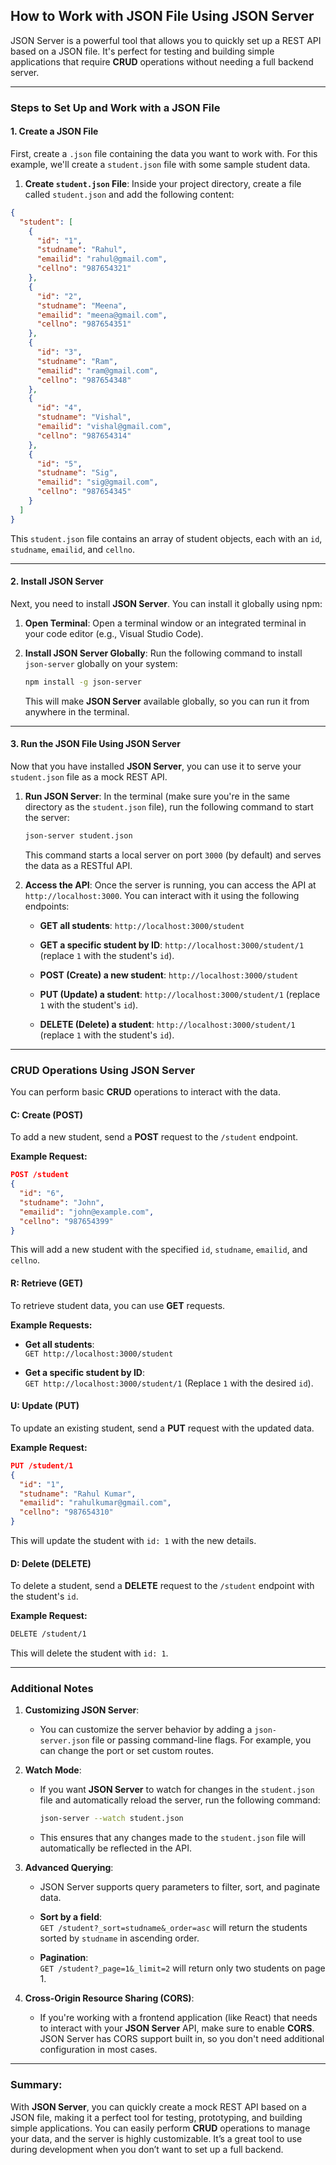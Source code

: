 ## **How to Work with JSON File Using JSON Server**

JSON Server is a powerful tool that allows you to quickly set up a REST API based on a JSON file. It's perfect for testing and building simple applications that require **CRUD** operations without needing a full backend server.

---

### **Steps to Set Up and Work with a JSON File**

#### **1. Create a JSON File**

First, create a `.json` file containing the data you want to work with. For this example, we'll create a `student.json` file with some sample student data.

1. **Create `student.json` File**: Inside your project directory, create a file called `student.json` and add the following content:
    

```json
{
  "student": [
    {
      "id": "1",
      "studname": "Rahul",
      "emailid": "rahul@gmail.com",
      "cellno": "987654321"
    },
    {
      "id": "2",
      "studname": "Meena",
      "emailid": "meena@gmail.com",
      "cellno": "987654351"
    },
    {
      "id": "3",
      "studname": "Ram",
      "emailid": "ram@gmail.com",
      "cellno": "987654348"
    },
    {
      "id": "4",
      "studname": "Vishal",
      "emailid": "vishal@gmail.com",
      "cellno": "987654314"
    },
    {
      "id": "5",
      "studname": "Sig",
      "emailid": "sig@gmail.com",
      "cellno": "987654345"
    }
  ]
}
```

This `student.json` file contains an array of student objects, each with an `id`, `studname`, `emailid`, and `cellno`.

---

#### **2. Install JSON Server**

Next, you need to install **JSON Server**. You can install it globally using npm:

1. **Open Terminal**: Open a terminal window or an integrated terminal in your code editor (e.g., Visual Studio Code).
    
2. **Install JSON Server Globally**: Run the following command to install `json-server` globally on your system:
    
    ```bash
    npm install -g json-server
    ```
    
    This will make **JSON Server** available globally, so you can run it from anywhere in the terminal.
    

---

#### **3. Run the JSON File Using JSON Server**

Now that you have installed **JSON Server**, you can use it to serve your `student.json` file as a mock REST API.

1. **Run JSON Server**: In the terminal (make sure you're in the same directory as the `student.json` file), run the following command to start the server:
    
    ```bash
    json-server student.json
    ```
    
    This command starts a local server on port `3000` (by default) and serves the data as a RESTful API.
    
2. **Access the API**: Once the server is running, you can access the API at `http://localhost:3000`. You can interact with it using the following endpoints:
    
    - **GET all students**: `http://localhost:3000/student`
        
    - **GET a specific student by ID**: `http://localhost:3000/student/1` (replace `1` with the student's `id`).
        
    - **POST (Create) a new student**: `http://localhost:3000/student`
        
    - **PUT (Update) a student**: `http://localhost:3000/student/1` (replace `1` with the student's `id`).
        
    - **DELETE (Delete) a student**: `http://localhost:3000/student/1` (replace `1` with the student's `id`).
        

---

### **CRUD Operations Using JSON Server**

You can perform basic **CRUD** operations to interact with the data.

#### **C: Create (POST)**

To add a new student, send a **POST** request to the `/student` endpoint.

**Example Request:**

```json
POST /student
{
  "id": "6",
  "studname": "John",
  "emailid": "john@example.com",
  "cellno": "987654399"
}
```

This will add a new student with the specified `id`, `studname`, `emailid`, and `cellno`.

#### **R: Retrieve (GET)**

To retrieve student data, you can use **GET** requests.

**Example Requests:**

- **Get all students**:  
    `GET http://localhost:3000/student`
    
- **Get a specific student by ID**:  
    `GET http://localhost:3000/student/1` (Replace `1` with the desired `id`).
    

#### **U: Update (PUT)**

To update an existing student, send a **PUT** request with the updated data.

**Example Request:**

```json
PUT /student/1
{
  "id": "1",
  "studname": "Rahul Kumar",
  "emailid": "rahulkumar@gmail.com",
  "cellno": "987654310"
}
```

This will update the student with `id: 1` with the new details.

#### **D: Delete (DELETE)**

To delete a student, send a **DELETE** request to the `/student` endpoint with the student's `id`.

**Example Request:**

```bash
DELETE /student/1
```

This will delete the student with `id: 1`.

---

### **Additional Notes**

1. **Customizing JSON Server**:
    
    - You can customize the server behavior by adding a `json-server.json` file or passing command-line flags. For example, you can change the port or set custom routes.
        
2. **Watch Mode**:
    
    - If you want **JSON Server** to watch for changes in the `student.json` file and automatically reload the server, run the following command:
        
        ```bash
        json-server --watch student.json
        ```
        
    - This ensures that any changes made to the `student.json` file will automatically be reflected in the API.
        
3. **Advanced Querying**:
    
    - JSON Server supports query parameters to filter, sort, and paginate data.
        
    - **Sort by a field**:  
        `GET /student?_sort=studname&_order=asc` will return the students sorted by `studname` in ascending order.
        
    - **Pagination**:  
        `GET /student?_page=1&_limit=2` will return only two students on page 1.
        
4. **Cross-Origin Resource Sharing (CORS)**:
    
    - If you're working with a frontend application (like React) that needs to interact with your **JSON Server** API, make sure to enable **CORS**. JSON Server has CORS support built in, so you don't need additional configuration in most cases.
        

---

### **Summary**:

With **JSON Server**, you can quickly create a mock REST API based on a JSON file, making it a perfect tool for testing, prototyping, and building simple applications. You can easily perform **CRUD** operations to manage your data, and the server is highly customizable. It’s a great tool to use during development when you don’t want to set up a full backend.